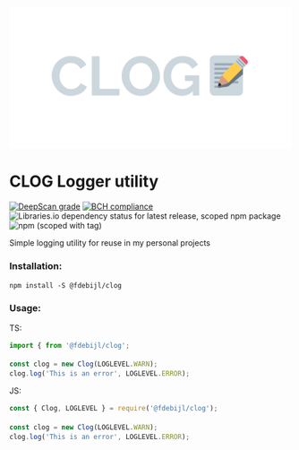 <p align="center">
  <img src="https://github.com/Fdebijl/clog/raw/master/img/logo.png">
</p>

# CLOG Logger utility
<p align="center>
          
![Release](https://github.com/Fdebijl/clog/workflows/Release/badge.svg) [![DeepScan grade](https://deepscan.io/api/teams/7525/projects/9659/branches/128332/badge/grade.svg)](https://deepscan.io/dashboard#view=project&tid=7525&pid=9659&bid=128332) [![BCH compliance](https://bettercodehub.com/edge/badge/Fdebijl/clog?branch=master)](https://bettercodehub.com/) ![Libraries.io dependency status for latest release, scoped npm package](https://img.shields.io/librariesio/release/npm/@fdebijl/clog) ![npm (scoped with tag)](https://img.shields.io/npm/v/@fdebijl/clog/latest)

</p>

Simple logging utility for reuse in my personal projects

### Installation:
```
npm install -S @fdebijl/clog
```


### Usage:

TS:
```ts
import { from '@fdebijl/clog';

const clog = new Clog(LOGLEVEL.WARN);
clog.log('This is an error', LOGLEVEL.ERROR);
```

JS:
```js
const { Clog, LOGLEVEL } = require('@fdebijl/clog');

const clog = new Clog(LOGLEVEL.WARN);
clog.log('This is an error', LOGLEVEL.ERROR);
```